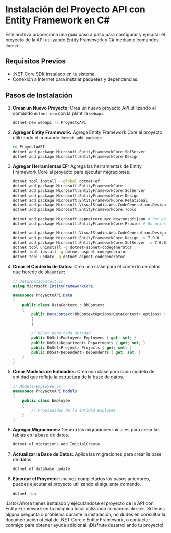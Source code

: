 # Instalación del Proyecto API con Entity Framework en C#

Este archivo proporciona una guía paso a paso para configurar y ejecutar el proyecto de la API utilizando Entity Framework y C# mediante comandos `dotnet`.

## Requisitos Previos

- [.NET Core SDK](https://dotnet.microsoft.com/download) instalado en tu sistema.
- Conexión a Internet para instalar paquetes y dependencias.

## Pasos de Instalación

1. **Crear un Nuevo Proyecto:**
   Crea un nuevo proyecto API utilizando el comando `dotnet new` con la plantilla `webapi`.
   ```bash
   dotnet new webapi -o ProyectoAPI
   ```

2. **Agregar Entity Framework:**
   Agrega Entity Framework Core al proyecto utilizando el comando `dotnet add package`.
   ```bash
   cd ProyectoAPI
   dotnet add package Microsoft.EntityFrameworkCore.SqlServer
   dotnet add package Microsoft.EntityFrameworkCore.Design
   ```

3. **Agregar Herramientas EF:**
   Agrega las herramientas de Entity Framework Core al proyecto para ejecutar migraciones.
   ```bash
   dotnet tool install --global dotnet-ef
   dotnet add package Microsoft.EntityFrameworkCore
   dotnet add package Microsoft.EntityFrameworkCore.SqlServer
   dotnet add package Microsoft.EntityFrameworkCore.Design
   dotnet add package Microsoft.EntityFrameworkCore.Relational
   dotnet add package Microsoft.VisualStudio.Web.CodeGeneration.Design
   dotnet add package Microsoft.EntityFrameworkCore.Tools

   dotnet add package Microsoft.aspnetcore.mvc.Newtonsoftjson # Per evitar errors de serialització (circular reference)
   dotnet add package Microsoft.EntityFrameworkCore.Proxies # En principi no cal

   dotnet add package Microsoft.VisualStudio.Web.CodeGeneration.Design -v 7.0.0
   dotnet add package Microsoft.EntityFrameworkCore.Design -v 7.0.0
   dotnet add package Microsoft.EntityFrameworkCore.SqlServer -v 7.0.0
   dotnet tool uninstall -g dotnet-aspnet-codegenerator
   dotnet tool install -g dotnet-aspnet-codegenerator
   dotnet tool update -g dotnet-aspnet-codegenerator
   ```

4. **Crear el Contexto de Datos:**
   Crea una clase para el contexto de datos que herede de `DbContext`.
   ```csharp
   // Data/DataContext.cs
   using Microsoft.EntityFrameworkCore;
   
   namespace ProyectoAPI.Data
   {
       public class DataContext : DbContext
       {
           public DataContext(DbContextOptions<DataContext> options) : base(options)
           {
           }

           // DbSet para cada entidad
           public DbSet<Employee> Employees { get; set; }
           public DbSet<Department> Departments { get; set; }
           public DbSet<Project> Projects { get; set; }
           public DbSet<Dependent> Dependents { get; set; }
       }
   }
   ```

5. **Crear Modelos de Entidades:**
   Crea una clase para cada modelo de entidad que refleje la estructura de la base de datos.
   ```csharp
   // Models/Employee.cs
   namespace ProyectoAPI.Models
   {
       public class Employee
       {
           // Propiedades de la entidad Employee
       }
   }
   ```

6. **Agregar Migraciones:**
   Genera las migraciones iniciales para crear las tablas en la base de datos.
   ```bash
   dotnet ef migrations add InitialCreate
   ```

7. **Actualizar la Base de Datos:**
   Aplica las migraciones para crear la base de datos.
   ```bash
   dotnet ef database update
   ```

8. **Ejecutar el Proyecto:**
   Una vez completados los pasos anteriores, puedes ejecutar el proyecto utilizando el siguiente comando.
   ```bash
   dotnet run
   ```

¡Listo! Ahora tienes instalado y ejecutándose el proyecto de la API con Entity Framework en tu máquina local utilizando comandos `dotnet`. Si tienes alguna pregunta o problema durante la instalación, no dudes en consultar la documentación oficial de .NET Core o Entity Framework, o contactar conmigo para obtener ayuda adicional. ¡Disfruta desarrollando tu proyecto!